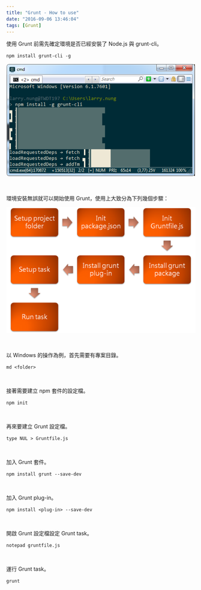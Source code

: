 ```yaml
---
title: "Grunt - How to use"
date: "2016-09-06 13:46:04"
tags: [Grunt]
---
```



使用 Grunt 前需先確定環境是否已經安裝了 Node.js 與 grunt-cli。  

<!-- More -->

    npm install grunt-cli -g

![1.png](1.png)

<br/>


環境安裝無誤就可以開始使用 Grunt，使用上大致分為下列幾個步驟：  

![2.png](2.png)

<br/>

以 Windows 的操作為例，首先需要有專案目錄。  

    md <folder>
  
<br/>

  
接著需要建立 npm 套件的設定檔。  

    npm init

<br/>	
	
	
再來要建立 Grunt 設定檔。  

    type NUL > Gruntfile.js

<br/>	

	
加入 Grunt 套件。  	
	
    npm install grunt --save-dev
	
<br/>	


加入 Grunt plug-in。  

    npm install <plug-in> --save-dev
	
<br/>	


開啟 Grunt 設定檔設定 Grunt task。  

    notepad gruntfile.js

<br/>

	
運行 Grunt task。  

    grunt
